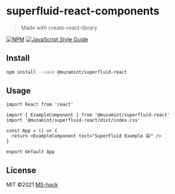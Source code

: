# superfluid-react-components 

> Made with create-react-library

[![NPM](https://img.shields.io/npm/v/my-crl.svg)](https://www.npmjs.com/package/my-crl) [![JavaScript Style Guide](https://img.shields.io/badge/code_style-standard-brightgreen.svg)](https://standardjs.com)

## Install

```bash
npm install --save @muzamint/superfluid-react
```

## Usage

```tsx
import React from 'react'

import { ExampleComponent } from '@muzamint/superfluid-react'
import '@muzamint/superfluid-react/dist/index.css'

const App = () => {
  return <ExampleComponent text="SuperFluid Example 😄" />
}

export default App
```

## License

MIT ©2021 [MS-hack](https://github.com/MS-hack)
